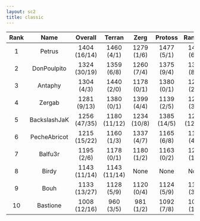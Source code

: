 ```yaml
---
layout: sc2
title: classic
---
```

| Rank | Name         | Overall      | Terran       | Zerg        | Protoss     | Random       |
|:----:|:------------:|:------------:|:------------:|:-----------:|:-----------:|:------------:|
| 1    | Petrus       | 1404 (16/14) | 1460 (4/1)   | 1279 (1/6)  | 1477 (5/1)  | 1402 (6/6)   |
| 2    | DonPoulpito  | 1324 (30/19) | 1359 (6/8)   | 1260 (7/4)  | 1375 (9/4)  | 1305 (8/3)   |
| 3    | Antaphy      | 1304 (4/3)   | 1440 (2/0)   | 1178 (0/1)  | 1380 (0/1)  | 1219 (2/1)   |
| 4    | Zergab       | 1281 (9/13)  | 1380 (0/1)   | 1399 (4/4)  | 1139 (2/5)  | 1206 (3/3)   |
| 5    | BackslashJaK | 1256 (47/35) | 1180 (11/12) | 1234 (10/8) | 1385 (14/5) | 1227 (12/10) |
| 6    | PecheAbricot | 1215 (15/22) | 1160 (1/3)   | 1337 (4/7)  | 1165 (6/8)  | 1198 (4/4)   |
| 7    | Balfu3r      | 1195 (2/6)   | 1178 (0/1)   | 1180 (1/2)  | 1163 (0/2)  | 1262 (1/1)   |
| 8    | Birdy        | 1143 (11/14) | 1143 (11/14) |None         |None         |None          |
| 9    | Bouh         | 1133 (13/27) | 1128 (5/9)   | 1120 (0/4)  | 1124 (5/9)  | 1161 (3/5)   |
| 10   | Bastione     | 1008 (12/16) | 960 (3/5)    | 981 (1/2)   | 1092 (7/8)  | 1001 (1/1)   |
